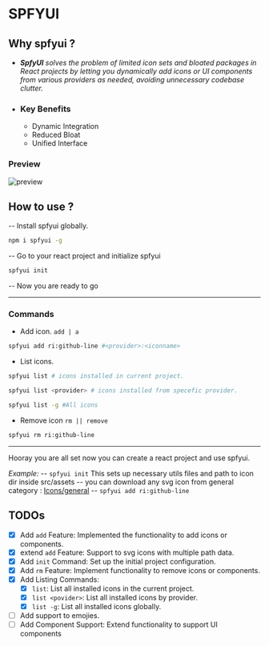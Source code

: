 # SPFYUI

## Why spfyui ?

- _**SpfyUI** solves the *problem* of *limited icon sets* and *bloated packages* in React projects by letting you dynamically add icons or UI components from various providers as needed, avoiding unnecessary codebase clutter._
- ### Key Benefits
  - Dynamic Integration
  - Reduced Bloat
  - Unified Interface

### Preview

![preview](./spfyui.gif)

## How to use ?

-- Install spfyui globally.

```sh
npm i spfyui -g

```

-- Go to your react project and initialize spfyui

```sh
spfyui init

```

-- Now you are ready to go

---

### Commands

- Add icon. `add | a`

```sh
spfyui add ri:github-line #<provider>:<iconname>
```

- List icons.

```sh
spfyui list # icons installed in current project.
```

```sh
spfyui list <provider> # icons installed from specefic provider.
```

```sh
spfyui list -g #All icons
```

- Remove icon `rm || remove`

```sh
spfyui rm ri:github-line
```

---

Hooray you are all set now you can create a react project and use spfyui.

_Example:_
-- `spfyui init` This sets up necessary utils files and path to icon dir inside src/assets
-- you can download any svg icon from general category : [Icons/general](https://icon-sets.iconify.design/?category=General)
-- `spfyui add ri:github-line`

## TODOs

- [x] Add `add` Feature: Implemented the functionality to add icons or components.
- [x] extend `add` Feature: Support to svg icons with multiple path data.
- [x] Add `init` Command: Set up the initial project configuration.
- [x] Add `rm` Feature: Implement functionality to remove icons or components.
- [x] Add Listing Commands:
  - [x] `list`: List all installed icons in the current project.
  - [x] `list <povider>`: List all installed icons by provider.
  - [x] `list -g`: List all installed icons globally.
- [ ] Add support to emojies.
- [ ] Add Component Support: Extend functionality to support UI components
